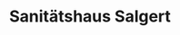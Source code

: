 ---
title: "Sanitätshaus Salgert"
url: /bergisch-gladbach/sanitaetshaus-salgert/
shop: Sanitätshaus
---